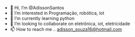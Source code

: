 - 👋 Hi, I’m @AdissonSantos
- 👀 I’m interested in Programação,  robótica,  iot
- 🌱 I’m currently learning python
- 💞️ I’m looking to collaborate on eletrônica,  iot, eletricidade 
- 📫 How to reach me  .. adisson_souza16@hotmail.com 

<!---
AdissonSantos/AdissonSantos is a ✨ special ✨ repository because its `README.md` (this file) appears on your GitHub profile.
You can click the Preview link to take a look at your changes.
--->
